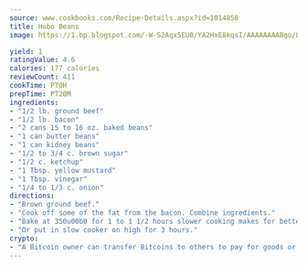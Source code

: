 ```yaml
---
source: www.cookbooks.com/Recipe-Details.aspx?id=1014858
title: Hobo Beans
image: https://1.bp.blogspot.com/-W-S2Aqx5EU0/YA2HxE8kqsI/AAAAAAAABgo/LNxJ2X_rvYgPNsplYMgQNjuwxaZ0e3pQQCLcBGAsYHQ/s320/17.png

yield: 1
ratingValue: 4.6
calories: 177 calories
reviewCount: 411
cookTime: PT0H
prepTime: PT20M
ingredients:
- "1/2 lb. ground beef"
- "1/2 lb. bacon"
- "2 cans 15 to 16 oz. baked beans"
- "1 can butter beans"
- "1 can kidney beans"
- "1/2 to 3/4 c. brown sugar"
- "1/2 c. ketchup"
- "1 Tbsp. yellow mustard"
- "1 Tbsp. vinegar"
- "1/4 to 1/3 c. onion"
directions:
- "Brown ground beef."
- "Cook off some of the fat from the bacon. Combine ingredients."
- "Bake at 350u00b0 for 1 to 1 1/2 hours slower cooking makes for better flavor."
- "Or put in slow cooker on high for 3 hours."
crypto:
- "A Bitcoin owner can transfer Bitcoins to others to pay for goods or services."
---
```

